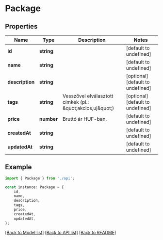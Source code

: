 # Package


## Properties

Name | Type | Description | Notes
------------ | ------------- | ------------- | -------------
**id** | **string** |  | [default to undefined]
**name** | **string** |  | [default to undefined]
**description** | **string** |  | [optional] [default to undefined]
**tags** | **string** | Vesszővel elválasztott címkék (pl.: \&quot;akcios,uj\&quot;) | [optional] [default to undefined]
**price** | **number** | Bruttó ár HUF-ban. | [default to undefined]
**createdAt** | **string** |  | [default to undefined]
**updatedAt** | **string** |  | [default to undefined]

## Example

```typescript
import { Package } from './api';

const instance: Package = {
    id,
    name,
    description,
    tags,
    price,
    createdAt,
    updatedAt,
};
```

[[Back to Model list]](../README.md#documentation-for-models) [[Back to API list]](../README.md#documentation-for-api-endpoints) [[Back to README]](../README.md)
